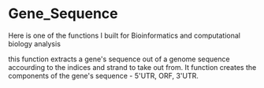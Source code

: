 # Gene_Sequence
Here is one of the functions I built for Bioinformatics and computational biology analysis 

this function extracts a gene's sequence out of a genome sequence accourding to the indices and strand to take out from.
It function creates the components of the gene's sequence - 5'UTR, ORF, 3'UTR.
